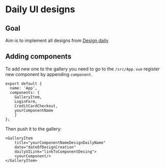 # Daily UI designs
## Goal
Aim is to implement all designs from [Design daily](https://uidesigndaily.com/)

## Adding components
To add new one to the gallery you need to go to the `/src/App.vue`
register new component by appending `component`.

```JS
export default {
  name: 'App',
  components: {
    GalleryItem,
    LoginForm,
    CreditCardCheckout,
    yourComponentName
    }
};
```

Then push it to the gallery:
```JS
<GalleryItem
    title="yourComponentNameDesignDailyName"
    date="dateOfDesignCreation"
    dailyUILink="linkToComponentDesing">
    <yourComponent/>
</GalleryItem>
```